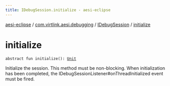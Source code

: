 ```yaml
---
title: IDebugSession.initialize - aesi-eclipse
---
```


[aesi-eclipse](../../index.html) / [com.virtlink.aesi.debugging](../index.html) / [IDebugSession](index.html) / [initialize](.)

# initialize

`abstract fun initialize(): `[`Unit`](https://kotlinlang.org/api/latest/jvm/stdlib/kotlin/-unit/index.html)

Initialize the session. This method must be non-blocking. When initialization has been completed, the IDebugSessionListener#onThreadInitialized event must be fired.

